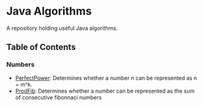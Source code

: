 # Java Algorithms

A repository holding useful Java algorithms.

## Table of Contents

### Numbers

*   [PerfectPower](numbers/PerfectPower.java): Determines whether a number n can be represented as n = m^k.
*   [ProdFib](numbers/ProdFib.java): Determines whether a number can be represented as the sum of consecutive fibonnaci numbers
